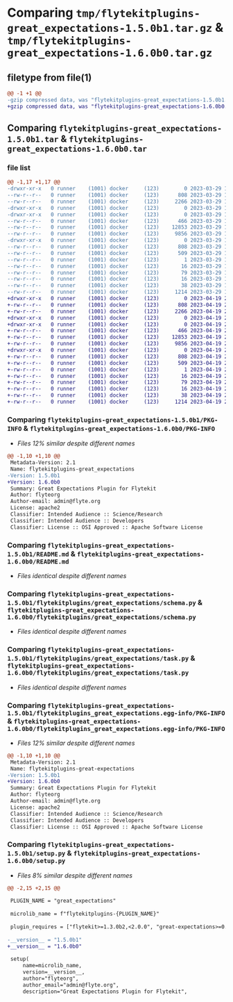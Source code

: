 # Comparing `tmp/flytekitplugins-great_expectations-1.5.0b1.tar.gz` & `tmp/flytekitplugins-great_expectations-1.6.0b0.tar.gz`

## filetype from file(1)

```diff
@@ -1 +1 @@
-gzip compressed data, was "flytekitplugins-great_expectations-1.5.0b1.tar", last modified: Wed Mar 29 18:58:38 2023, max compression
+gzip compressed data, was "flytekitplugins-great_expectations-1.6.0b0.tar", last modified: Wed Apr 19 20:54:29 2023, max compression
```

## Comparing `flytekitplugins-great_expectations-1.5.0b1.tar` & `flytekitplugins-great_expectations-1.6.0b0.tar`

### file list

```diff
@@ -1,17 +1,17 @@
-drwxr-xr-x   0 runner    (1001) docker     (123)        0 2023-03-29 18:58:38.748245 flytekitplugins-great_expectations-1.5.0b1/
--rw-r--r--   0 runner    (1001) docker     (123)      808 2023-03-29 18:58:38.748245 flytekitplugins-great_expectations-1.5.0b1/PKG-INFO
--rw-r--r--   0 runner    (1001) docker     (123)     2266 2023-03-29 18:58:20.000000 flytekitplugins-great_expectations-1.5.0b1/README.md
-drwxr-xr-x   0 runner    (1001) docker     (123)        0 2023-03-29 18:58:38.748245 flytekitplugins-great_expectations-1.5.0b1/flytekitplugins/
-drwxr-xr-x   0 runner    (1001) docker     (123)        0 2023-03-29 18:58:38.748245 flytekitplugins-great_expectations-1.5.0b1/flytekitplugins/great_expectations/
--rw-r--r--   0 runner    (1001) docker     (123)      466 2023-03-29 18:58:20.000000 flytekitplugins-great_expectations-1.5.0b1/flytekitplugins/great_expectations/__init__.py
--rw-r--r--   0 runner    (1001) docker     (123)    12853 2023-03-29 18:58:20.000000 flytekitplugins-great_expectations-1.5.0b1/flytekitplugins/great_expectations/schema.py
--rw-r--r--   0 runner    (1001) docker     (123)     9856 2023-03-29 18:58:20.000000 flytekitplugins-great_expectations-1.5.0b1/flytekitplugins/great_expectations/task.py
-drwxr-xr-x   0 runner    (1001) docker     (123)        0 2023-03-29 18:58:38.748245 flytekitplugins-great_expectations-1.5.0b1/flytekitplugins_great_expectations.egg-info/
--rw-r--r--   0 runner    (1001) docker     (123)      808 2023-03-29 18:58:38.000000 flytekitplugins-great_expectations-1.5.0b1/flytekitplugins_great_expectations.egg-info/PKG-INFO
--rw-r--r--   0 runner    (1001) docker     (123)      509 2023-03-29 18:58:38.000000 flytekitplugins-great_expectations-1.5.0b1/flytekitplugins_great_expectations.egg-info/SOURCES.txt
--rw-r--r--   0 runner    (1001) docker     (123)        1 2023-03-29 18:58:38.000000 flytekitplugins-great_expectations-1.5.0b1/flytekitplugins_great_expectations.egg-info/dependency_links.txt
--rw-r--r--   0 runner    (1001) docker     (123)       16 2023-03-29 18:58:38.000000 flytekitplugins-great_expectations-1.5.0b1/flytekitplugins_great_expectations.egg-info/namespace_packages.txt
--rw-r--r--   0 runner    (1001) docker     (123)       79 2023-03-29 18:58:38.000000 flytekitplugins-great_expectations-1.5.0b1/flytekitplugins_great_expectations.egg-info/requires.txt
--rw-r--r--   0 runner    (1001) docker     (123)       16 2023-03-29 18:58:38.000000 flytekitplugins-great_expectations-1.5.0b1/flytekitplugins_great_expectations.egg-info/top_level.txt
--rw-r--r--   0 runner    (1001) docker     (123)       38 2023-03-29 18:58:38.752245 flytekitplugins-great_expectations-1.5.0b1/setup.cfg
--rw-r--r--   0 runner    (1001) docker     (123)     1214 2023-03-29 18:58:34.000000 flytekitplugins-great_expectations-1.5.0b1/setup.py
+drwxr-xr-x   0 runner    (1001) docker     (123)        0 2023-04-19 20:54:29.715075 flytekitplugins-great_expectations-1.6.0b0/
+-rw-r--r--   0 runner    (1001) docker     (123)      808 2023-04-19 20:54:29.715075 flytekitplugins-great_expectations-1.6.0b0/PKG-INFO
+-rw-r--r--   0 runner    (1001) docker     (123)     2266 2023-04-19 20:54:06.000000 flytekitplugins-great_expectations-1.6.0b0/README.md
+drwxr-xr-x   0 runner    (1001) docker     (123)        0 2023-04-19 20:54:29.711075 flytekitplugins-great_expectations-1.6.0b0/flytekitplugins/
+drwxr-xr-x   0 runner    (1001) docker     (123)        0 2023-04-19 20:54:29.715075 flytekitplugins-great_expectations-1.6.0b0/flytekitplugins/great_expectations/
+-rw-r--r--   0 runner    (1001) docker     (123)      466 2023-04-19 20:54:06.000000 flytekitplugins-great_expectations-1.6.0b0/flytekitplugins/great_expectations/__init__.py
+-rw-r--r--   0 runner    (1001) docker     (123)    12853 2023-04-19 20:54:06.000000 flytekitplugins-great_expectations-1.6.0b0/flytekitplugins/great_expectations/schema.py
+-rw-r--r--   0 runner    (1001) docker     (123)     9856 2023-04-19 20:54:06.000000 flytekitplugins-great_expectations-1.6.0b0/flytekitplugins/great_expectations/task.py
+drwxr-xr-x   0 runner    (1001) docker     (123)        0 2023-04-19 20:54:29.715075 flytekitplugins-great_expectations-1.6.0b0/flytekitplugins_great_expectations.egg-info/
+-rw-r--r--   0 runner    (1001) docker     (123)      808 2023-04-19 20:54:29.000000 flytekitplugins-great_expectations-1.6.0b0/flytekitplugins_great_expectations.egg-info/PKG-INFO
+-rw-r--r--   0 runner    (1001) docker     (123)      509 2023-04-19 20:54:29.000000 flytekitplugins-great_expectations-1.6.0b0/flytekitplugins_great_expectations.egg-info/SOURCES.txt
+-rw-r--r--   0 runner    (1001) docker     (123)        1 2023-04-19 20:54:29.000000 flytekitplugins-great_expectations-1.6.0b0/flytekitplugins_great_expectations.egg-info/dependency_links.txt
+-rw-r--r--   0 runner    (1001) docker     (123)       16 2023-04-19 20:54:29.000000 flytekitplugins-great_expectations-1.6.0b0/flytekitplugins_great_expectations.egg-info/namespace_packages.txt
+-rw-r--r--   0 runner    (1001) docker     (123)       79 2023-04-19 20:54:29.000000 flytekitplugins-great_expectations-1.6.0b0/flytekitplugins_great_expectations.egg-info/requires.txt
+-rw-r--r--   0 runner    (1001) docker     (123)       16 2023-04-19 20:54:29.000000 flytekitplugins-great_expectations-1.6.0b0/flytekitplugins_great_expectations.egg-info/top_level.txt
+-rw-r--r--   0 runner    (1001) docker     (123)       38 2023-04-19 20:54:29.715075 flytekitplugins-great_expectations-1.6.0b0/setup.cfg
+-rw-r--r--   0 runner    (1001) docker     (123)     1214 2023-04-19 20:54:25.000000 flytekitplugins-great_expectations-1.6.0b0/setup.py
```

### Comparing `flytekitplugins-great_expectations-1.5.0b1/PKG-INFO` & `flytekitplugins-great_expectations-1.6.0b0/PKG-INFO`

 * *Files 12% similar despite different names*

```diff
@@ -1,10 +1,10 @@
 Metadata-Version: 2.1
 Name: flytekitplugins-great_expectations
-Version: 1.5.0b1
+Version: 1.6.0b0
 Summary: Great Expectations Plugin for Flytekit
 Author: flyteorg
 Author-email: admin@flyte.org
 License: apache2
 Classifier: Intended Audience :: Science/Research
 Classifier: Intended Audience :: Developers
 Classifier: License :: OSI Approved :: Apache Software License
```

### Comparing `flytekitplugins-great_expectations-1.5.0b1/README.md` & `flytekitplugins-great_expectations-1.6.0b0/README.md`

 * *Files identical despite different names*

### Comparing `flytekitplugins-great_expectations-1.5.0b1/flytekitplugins/great_expectations/schema.py` & `flytekitplugins-great_expectations-1.6.0b0/flytekitplugins/great_expectations/schema.py`

 * *Files identical despite different names*

### Comparing `flytekitplugins-great_expectations-1.5.0b1/flytekitplugins/great_expectations/task.py` & `flytekitplugins-great_expectations-1.6.0b0/flytekitplugins/great_expectations/task.py`

 * *Files identical despite different names*

### Comparing `flytekitplugins-great_expectations-1.5.0b1/flytekitplugins_great_expectations.egg-info/PKG-INFO` & `flytekitplugins-great_expectations-1.6.0b0/flytekitplugins_great_expectations.egg-info/PKG-INFO`

 * *Files 12% similar despite different names*

```diff
@@ -1,10 +1,10 @@
 Metadata-Version: 2.1
 Name: flytekitplugins-great-expectations
-Version: 1.5.0b1
+Version: 1.6.0b0
 Summary: Great Expectations Plugin for Flytekit
 Author: flyteorg
 Author-email: admin@flyte.org
 License: apache2
 Classifier: Intended Audience :: Science/Research
 Classifier: Intended Audience :: Developers
 Classifier: License :: OSI Approved :: Apache Software License
```

### Comparing `flytekitplugins-great_expectations-1.5.0b1/setup.py` & `flytekitplugins-great_expectations-1.6.0b0/setup.py`

 * *Files 8% similar despite different names*

```diff
@@ -2,15 +2,15 @@
 
 PLUGIN_NAME = "great_expectations"
 
 microlib_name = f"flytekitplugins-{PLUGIN_NAME}"
 
 plugin_requires = ["flytekit>=1.3.0b2,<2.0.0", "great-expectations>=0.13.30", "sqlalchemy>=1.4.23,<2.0.0"]
 
-__version__ = "1.5.0b1"
+__version__ = "1.6.0b0"
 
 setup(
     name=microlib_name,
     version=__version__,
     author="flyteorg",
     author_email="admin@flyte.org",
     description="Great Expectations Plugin for Flytekit",
```

